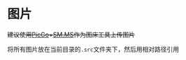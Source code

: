 ---
---

# 图片

~~建议使用[PicGo](https://github.com/Molunerfinn/PicGo)+[SM.MS](https://sm.ms)作为图床工具上传图片~~

将所有图片放在当前目录的`.src`文件夹下，然后用相对路径引用
